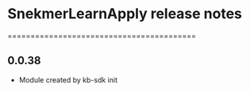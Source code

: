 # SnekmerLearnApply release notes
=========================================

0.0.38
-----
* Module created by kb-sdk init
